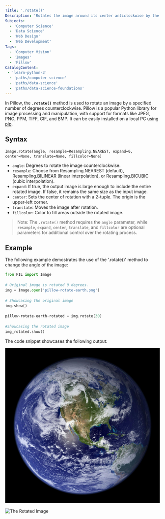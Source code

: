 ```yaml
---
Title: '.rotate()'
Description: 'Rotates the image around its center anticlockwise by the specified number of degrees.'
Subjects:
  - 'Computer Science'
  - 'Data Science'
  - 'Web Design'
  - 'Web Development'
Tags:
  - 'Computer Vision'
  - 'Images'
  - 'Pillow'
CatalogContent:
 - 'learn-python-3'
  - 'paths/computer-science'
  - 'paths/data-science'
  - 'paths/data-science-foundations'
---
```


In Pillow, the **`.rotate()`** method is used to rotate an image by a specified number of degrees counterclockwise. Pillow is a popular Python library for image processing and manipulation, with support for formats like JPEG, PNG, PPM, TIFF, GIF, and BMP. It can be easily installed on a local PC using [pip](https://www.codecademy.com/resources/docs/python/pip).

## Syntax

```pseudo
Image.rotate(angle, resample=Resampling.NEAREST, expand=0, center=None, translate=None, fillcolor=None)
```

- `angle`: Degrees to rotate the image counterclockwise.
- `resample`: Choose from Resampling.NEAREST (default), Resampling.BILINEAR (linear interpolation), or Resampling.BICUBIC (cubic interpolation).
- `expand`: If true, the output image is large enough to include the entire rotated image. If false, it remains the same size as the input image.
- `center`: Sets the center of rotation with a 2-tuple. The origin is the upper-left corner.
- `translate`: Moves the image after rotation.
- `fillcolor`: Color to fill areas outside the rotated image.

> Note: The `.rotate()` method requires the `angle` parameter, while `resample`, `expand`, `center`, `translate`, and `fillcolor` are optional parameters for additional control over the rotating process.

## Example

The following example demostrates the use of the '.rotate()' method to change the angle of the image:

```py
from PIL import Image

# Original image is rotated 0 degrees.
img = Image.open('pillow-rotate-earth.png')

# Showcasing the original image
img.show()

pillow-rotate-earth-rotated = img.rotate(30)

#Showcasing the rotated image
img_rotated.show()
```

The code snippet showcases the following output:

![The Original Image](https://raw.githubusercontent.com/Codecademy/docs/main/media/pillow-rotate-earth.png)

![The Rotated Image](https://raw.githubusercontent.com/Codecademy/docs/main/media/pillow-rotate-earth-rotated.png)
